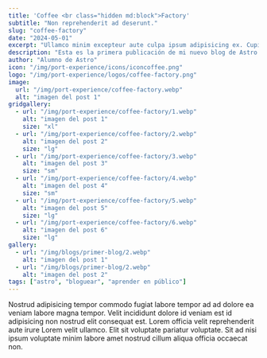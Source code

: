 ```yaml
---
title: 'Coffee <br class="hidden md:block">Factory'
subtitle: "Non reprehenderit ad deserunt."
slug: "coffee-factory"
date: "2024-05-01"
excerpt: "Ullamco minim excepteur aute culpa ipsum adipisicing ex. Cupidatat incididunt eu laborum ut. Lorem excepteur enim <br><br> excepteur dolore eiusmod sint duis nostrud amet officia Lorem deserunt quis. Non reprehenderit ad nisi nisi ut adipisicing deserunt."
description: "Esta es la primera publicación de mi nuevo blog de Astro."
author: "Alumno de Astro"
icon: "/img/port-experience/icons/iconcoffee.png"
logo: "/img/port-experience/logos/coffee-factory.png"
image:
  url: "/img/port-experience/coffee-factory.webp"
  alt: "imagen del post 1"
gridgallery:
  - url: "/img/port-experience/coffee-factory/1.webp"
    alt: "imagen del post 1"
    size: "xl"
  - url: "/img/port-experience/coffee-factory/2.webp"
    alt: "imagen del post 2"
    size: "lg"
  - url: "/img/port-experience/coffee-factory/3.webp"
    alt: "imagen del post 3"
    size: "sm"
  - url: "/img/port-experience/coffee-factory/4.webp"
    alt: "imagen del post 4"
    size: "sm"
  - url: "/img/port-experience/coffee-factory/5.webp"
    alt: "imagen del post 5"
    size: "lg"
  - url: "/img/port-experience/coffee-factory/6.webp"
    alt: "imagen del post 6"
    size: "lg"
gallery:
  - url: "/img/blogs/primer-blog/2.webp"
    alt: "imagen del post 1"
  - url: "/img/blogs/primer-blog/2.webp"
    alt: "imagen del post 2"
tags: ["astro", "bloguear", "aprender en público"]
---
```


Nostrud adipisicing tempor commodo fugiat labore tempor ad ad dolore ea veniam labore magna tempor. Velit incididunt dolore id veniam est id adipisicing non nostrud elit consequat est. Lorem officia velit reprehenderit aute irure Lorem velit ullamco. Elit sit voluptate pariatur voluptate. Sit ad nisi ipsum voluptate minim labore amet nostrud cillum aliqua officia occaecat non.